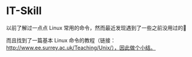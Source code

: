 # IT-Skill
以前了解过一点点 Linux 常用的命令，然而最近发现遇到了一些之前没用过的🤔

而且找到了一篇基本 Linux 命令的教程（链接：http://www.ee.surrey.ac.uk/Teaching/Unix/），因此做个小结。